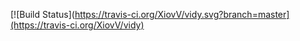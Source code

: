 [![Build Status](https://travis-ci.org/XiovV/vidy.svg?branch=master](https://travis-ci.org/XiovV/vidy)